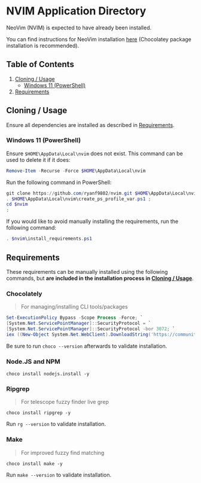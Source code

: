 # NVIM Application Directory

NeoVim (NVIM) is expected to have already been installed.

You can find instructions for NeoVim installation
[here](https://github.com/neovim/neovim/blob/master/INSTALL.md#install-from-package)
(Chocolatey package installation is recommended).

## Table of Contents

1. [Cloning / Usage](#cloning--usage)
   - [Windows 11 (PowerShell)](#windows-11-powershell)
2. [Requirements](#requirements)

## Cloning / Usage

Ensure all dependencies are installed as described in
[Requirements](#requirements).

### Windows 11 (PowerShell)

Ensure `$HOME\AppData\Local\nvim` does not exist.
This command can be used to delete it if it does:

```powershell
Remove-Item -Recurse -Force $HOME\AppData\Local\nvim
```

Run the following command in PowerShell:

```powershell
git clone https://github.com/ryanf9802/nvim.git $HOME\AppData\Local\nvim ;
. $HOME\AppData\Local\nvim\create_ps_profile_var.ps1 ;
cd $nvim
;
```

If you would like to avoid manually installing the requirements,
run the following command:

```powershell
. $nvim\install_requirements.ps1
```

## Requirements

These requirements can be manually installed using the following commands, but
**are included in the installation process in [Cloning /
Usage](#cloning--usage)**.

### Chocolately

> For managing/installing CLI tools/packages

```powershell
Set-ExecutionPolicy Bypass -Scope Process -Force; `
[System.Net.ServicePointManager]::SecurityProtocol = `
[System.Net.ServicePointManager]::SecurityProtocol -bor 3072; `
iex ((New-Object System.Net.WebClient).DownloadString('https://community.chocolatey.org/install.ps1'))
```

Be sure to run `choco --version` afterwards to validate installation.

### Node.JS and NPM

```
choco install nodejs.install -y
```

### Ripgrep

> For telescope fuzzy finder live grep

```
choco install ripgrep -y
```

Run `rg --version` to validate installation.

### Make

> For improved fuzzy find matching

```
choco install make -y
```

Run `make --version` to validate installation.
